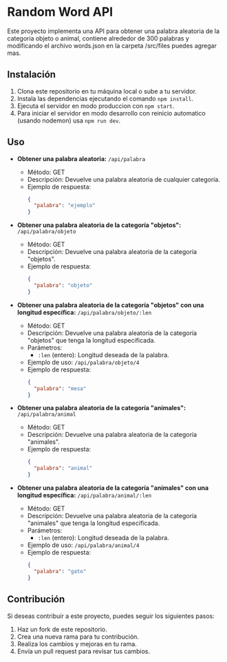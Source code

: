 # Random Word API

Este proyecto implementa una API para obtener una palabra aleatoria de la categoria objeto o animal, contiene alrededor de 300 palabras y modificando el archivo words.json en la carpeta /src/files puedes agregar mas.

## Instalación

1. Clona este repositorio en tu máquina local o sube a tu servidor.
2. Instala las dependencias ejecutando el comando `npm install`.
3. Ejecuta el servidor en modo produccion con `npm start`.
4. Para iniciar el servidor en modo desarrollo con reinicio automatico (usando nodemon) usa `npm run dev`.

## Uso

- **Obtener una palabra aleatoria:** `/api/palabra`

  - Método: GET
  - Descripción: Devuelve una palabra aleatoria de cualquier categoría.
  - Ejemplo de respuesta:
    ```json
    {
      "palabra": "ejemplo"
    }
    ```

- **Obtener una palabra aleatoria de la categoría "objetos":** `/api/palabra/objeto`

  - Método: GET
  - Descripción: Devuelve una palabra aleatoria de la categoría "objetos".
  - Ejemplo de respuesta:
    ```json
    {
      "palabra": "objeto"
    }
    ```

- **Obtener una palabra aleatoria de la categoría "objetos" con una longitud específica:** `/api/palabra/objeto/:len`

  - Método: GET
  - Descripción: Devuelve una palabra aleatoria de la categoría "objetos" que tenga la longitud especificada.
  - Parámetros:
    - `:len` (entero): Longitud deseada de la palabra.
  - Ejemplo de uso: `/api/palabra/objeto/4`
  - Ejemplo de respuesta:
    ```json
    {
      "palabra": "mesa"
    }
    ```

- **Obtener una palabra aleatoria de la categoría "animales":** `/api/palabra/animal`

  - Método: GET
  - Descripción: Devuelve una palabra aleatoria de la categoría "animales".
  - Ejemplo de respuesta:
    ```json
    {
      "palabra": "animal"
    }
    ```

- **Obtener una palabra aleatoria de la categoría "animales" con una longitud específica:** `/api/palabra/animal/:len`

  - Método: GET
  - Descripción: Devuelve una palabra aleatoria de la categoría "animales" que tenga la longitud especificada.
  - Parámetros:
    - `:len` (entero): Longitud deseada de la palabra.
  - Ejemplo de uso: `/api/palabra/animal/4`
  - Ejemplo de respuesta:
    ```json
    {
      "palabra": "gato"
    }
    ```

## Contribución

Si deseas contribuir a este proyecto, puedes seguir los siguientes pasos:

1. Haz un fork de este repositorio.
2. Crea una nueva rama para tu contribución.
3. Realiza los cambios y mejoras en tu rama.
4. Envía un pull request para revisar tus cambios.

